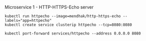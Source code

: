 Microservice 1 - HTTP-HTTPS-Echo server
```
kubectl run httpecho --image=mendhak/http-https-echo --labels="app=httpecho"
kubectl create service clusterip httpecho --tcp=8080:8080
```
```
kubectl port-forward services/httpecho --address 0.0.0.0 8080
```
